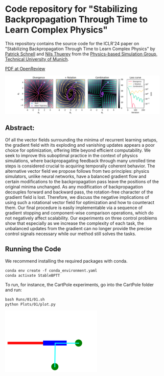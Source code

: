 # Code repository for "Stabilizing Backpropagation Through Time to Learn Complex Physics" 

This repository contains the source code for the ICLR'24 paper on "Stabilizing Backpropagation Through Time to Learn Complex Physics" by [Patrick Schnell](https://ge.in.tum.de/about/patrick-schnell/) and [Nils Thuerey](https://ge.in.tum.de/about/n-thuerey/) from the [Physics-based Simulation Group, Technical University of Munich](https://ge.in.tum.de/).

[PDF at OpenReview](https://openreview.net/forum?id=bozbTTWcaw)

![Adam with Rotation](resources/te_rot.png)



## Abstract:

Of all the vector fields surrounding the minima of recurrent learning setups, the gradient field with its exploding and vanishing updates appears a poor choice for optimization, offering little beyond efficient computability. We seek to improve this suboptimal practice in the context of physics simulations, where backpropagating feedback through many unrolled time steps is considered crucial to acquiring temporally coherent behavior. The alternative vector field we propose follows from two principles: physics simulators, unlike neural networks, have a balanced gradient flow and certain modifications to the backpropagation pass leave the positions of the original minima unchanged. As any modification of backpropagation decouples forward and backward pass, the rotation-free character of the gradient field is lost. Therefore, we discuss the negative implications of using such a rotational vector field for optimization and how to counteract them. Our final procedure is easily implementable via a sequence of gradient stopping and component-wise comparison operations, which do not negatively affect scalability. Our experiments on three control problems show that especially as we increase the complexity of each task, the unbalanced updates from the gradient can no longer provide the precise control signals necessary while our method still solves the tasks.


## Running the Code

We recommend installing the required packages with conda. 

```
conda env create -f conda_environment.yaml 
conda activate StableBPTT
```

To run, for instance, the CartPole experiments, go into the CartPole folder and run:

```
bash Runs/01/01.sh
python Plots/01/plot.py
```

![Cartpole Animation](resources/cartpole_animation.gif)